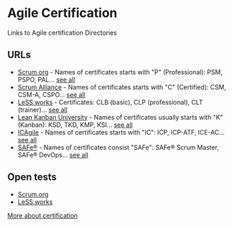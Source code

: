 # Agile Certification
Links to Agile certification Directories

## URLs
* [Scrum.org](https://www.scrum.org/certification-list) - Names of certificates starts with "P" (Professional): PSM, PSPO, PAL... [see all](https://www.scrum.org/professional-scrum-certifications)
* [Scrum Alliance](https://certification.scrumalliance.org/accounts/directory) - Names of certificates starts with "C" (Certified): CSM, CSM-A, CSPO... [see all](https://www.scrumalliance.org/get-certified)
* [LeSS.works](https://less.works/ru/users) - Certificates: CLB (basic), CLP (professional), CLT (trainer)... [see all](https://less.works/courses/less-courses)
* [Lean Kanban University](https://edu.leankanban.com/alumni) - Names of certificates usually starts with "K" (Kanban): KSD, TKD, KMP, KSI... [see all](https://www.kanban.university/#certifiedkanban)
* [ICAgile](https://icagile.com/Agile-Professionals/Find-Agile-Professionals) - Names of certificates starts with "IC": ICP, ICP-ATF, ICE-AC... [see all](https://www.icagile.com/Business-Agility)
* [SAFe®](https://support.scaledagile.com/s/article/FAQ-How-can-I-find-SAFe-certified-individuals) - Names of certificates consist "SAFe": SAFe® Scrum Master, SAFe® DevOps... [see all](https://www.scaledagile.com/certifications/about-safe-certification/)

## Open tests
* [Scrum.org](https://www.scrum.org/index.php/open-assessments)
* [LeSS.works](https://less.works/ru/less/test/index.html)


[More about certification](https://habr.com/ru/post/457926/)